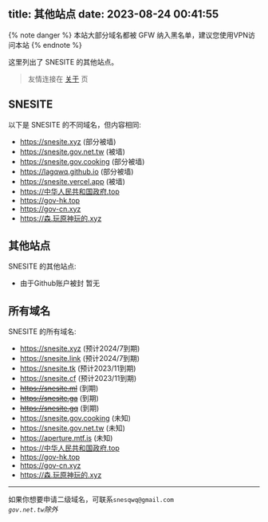 title: 其他站点
date: 2023-08-24 00:41:55
---
<div class="markdown-body">

{% note danger %}
本站大部分域名都被 GFW 纳入黑名单，建议您使用VPN访问本站
{% endnote %}


这里列出了 SNESITE 的其他站点。

> 友情连接在 [关于](/about) 页

## SNESITE
以下是 SNESITE 的不同域名，但内容相同:
 - https://snesite.xyz (部分被墙)
 - https://snesite.gov.net.tw (被墙)
 - https://snesite.gov.cooking (部分被墙)
 - https://lagqwq.github.io (部分被墙)
 - https://snesite.vercel.app (被墙)
 - https://中华人民共和国政府.top
 - https://gov-hk.top
 - https://gov-cn.xyz
 - https://森.玩原神玩的.xyz
 
## 其他站点
SNESITE 的其他站点:
 - 由于Github账户被封 暂无
 
## 所有域名
SNESITE 的所有域名:
 - https://snesite.xyz (预计2024/7到期)
 - https://snesite.link (预计2024/7到期)
 - https://snesite.tk (预计2023/11到期)
 - https://snesite.cf (预计2023/11到期)
 - ~~https://snesite.ml~~ (到期)
 - ~~https://snesite.ga~~ (到期)
 - ~~https://snesite.gq~~ (到期)
 - https://snesite.gov.cooking (未知)
 - https://snesite.gov.net.tw (未知)
 - https://aperture.mtf.is (未知)
 - https://中华人民共和国政府.top
 - https://gov-hk.top
 - https://gov-cn.xyz
 - https://森.玩原神玩的.xyz

---
 
如果你想要申请二级域名，可联系`snesqwq@gmail.com`  
*`gov.net.tw`除外*
</div>